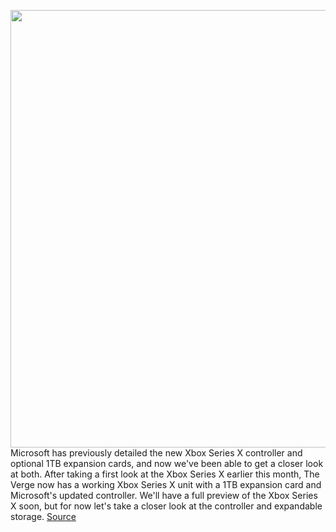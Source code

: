 <img src='https://cdn.vox-cdn.com/thumbor/zz9tsG8lvG3hiux5p3R5zTgGOhs=/0x0:2640x1749/1200x800/filters:focal(1109x664:1531x1086)/cdn.vox-cdn.com/uploads/chorus_image/image/67456364/twarren_xboxseriesexpansion_VLS_3588_2_1.0.jpg' width='700px' /><br/>
Microsoft has previously detailed the new Xbox Series X controller and optional 1TB expansion cards, and now we've been able to get a closer look at both. After taking a first look at the Xbox Series X earlier this month, The Verge now has a working Xbox Series X unit with a 1TB expansion card and Microsoft's updated controller. We'll have a full preview of the Xbox Series X soon, but for now let's take a closer look at the controller and expandable storage.
<a href='https://www.theverge.com/21452750/microsoft-xbox-series-x-controller-1tb-expansion-cards-hands-on'> Source <a/>